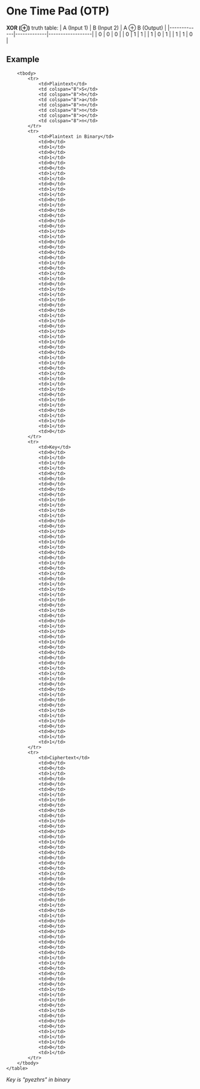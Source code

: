 # One Time Pad (OTP)

**XOR ($\oplus$)** truth table:
| A (Input 1) | B (Input 2) | A $\oplus$ B (Output) |
|-------------|-------------|------------------|
| 0           | 0           | 0                |
| 0           | 1           | 1                |
| 1           | 0           | 1                |
| 1           | 1           | 0                |

## Example

<div style={{ textAlign: 'center' }}>
    <table>
        
        <tbody>
            <tr>
                <td>Plaintext</td>
                <td colspan="8">S</td>
                <td colspan="8">h</td>
                <td colspan="8">a</td>
                <td colspan="8">n</td>
                <td colspan="8">n</td>
                <td colspan="8">o</td>
                <td colspan="8">n</td>
            </tr>
            <tr>
                <td>Plaintext in Binary</td>
                <td>0</td>
                <td>1</td>
                <td>0</td>
                <td>1</td>
                <td>0</td>
                <td>0</td>
                <td>1</td>
                <td>1</td>
                <td>0</td>
                <td>1</td>
                <td>1</td>
                <td>0</td>
                <td>1</td>
                <td>0</td>
                <td>0</td>
                <td>0</td>
                <td>0</td>
                <td>1</td>
                <td>1</td>
                <td>0</td>
                <td>0</td>
                <td>0</td>
                <td>0</td>
                <td>1</td>
                <td>0</td>
                <td>1</td>
                <td>1</td>
                <td>0</td>
                <td>1</td>
                <td>1</td>
                <td>1</td>
                <td>0</td>
                <td>0</td>
                <td>1</td>
                <td>1</td>
                <td>0</td>
                <td>1</td>
                <td>1</td>
                <td>1</td>
                <td>0</td>
                <td>0</td>
                <td>1</td>
                <td>1</td>
                <td>0</td>
                <td>1</td>
                <td>1</td>
                <td>1</td>
                <td>1</td>
                <td>0</td>
                <td>1</td>
                <td>1</td>
                <td>0</td>
                <td>1</td>
                <td>1</td>
                <td>1</td>
                <td>0</td>
            </tr>
            <tr>
                <td>Key</td>
                <td>0</td>
                <td>1</td>
                <td>1</td>
                <td>1</td>
                <td>0</td>
                <td>0</td>
                <td>0</td>
                <td>0</td>
                <td>0</td>
                <td>1</td>
                <td>1</td>
                <td>1</td>
                <td>1</td>
                <td>0</td>
                <td>0</td>
                <td>1</td>
                <td>0</td>
                <td>1</td>
                <td>1</td>
                <td>0</td>
                <td>0</td>
                <td>1</td>
                <td>0</td>
                <td>1</td>
                <td>0</td>
                <td>1</td>
                <td>1</td>
                <td>1</td>
                <td>1</td>
                <td>0</td>
                <td>1</td>
                <td>0</td>
                <td>0</td>
                <td>1</td>
                <td>1</td>
                <td>0</td>
                <td>1</td>
                <td>0</td>
                <td>0</td>
                <td>0</td>
                <td>0</td>
                <td>1</td>
                <td>1</td>
                <td>1</td>
                <td>0</td>
                <td>0</td>
                <td>1</td>
                <td>0</td>
                <td>0</td>
                <td>1</td>
                <td>1</td>
                <td>1</td>
                <td>0</td>
                <td>0</td>
                <td>1</td>
                <td>1</td>
            </tr>
            <tr>
                <td>Ciphertext</td>
                <td>0</td>
                <td>0</td>
                <td>1</td>
                <td>0</td>
                <td>0</td>
                <td>0</td>
                <td>1</td>
                <td>1</td>
                <td>0</td>
                <td>0</td>
                <td>0</td>
                <td>1</td>
                <td>0</td>
                <td>0</td>
                <td>0</td>
                <td>1</td>
                <td>0</td>
                <td>0</td>
                <td>0</td>
                <td>0</td>
                <td>0</td>
                <td>1</td>
                <td>0</td>
                <td>0</td>
                <td>0</td>
                <td>0</td>
                <td>0</td>
                <td>1</td>
                <td>0</td>
                <td>1</td>
                <td>0</td>
                <td>0</td>
                <td>0</td>
                <td>0</td>
                <td>0</td>
                <td>0</td>
                <td>0</td>
                <td>1</td>
                <td>1</td>
                <td>0</td>
                <td>0</td>
                <td>0</td>
                <td>0</td>
                <td>1</td>
                <td>1</td>
                <td>1</td>
                <td>0</td>
                <td>1</td>
                <td>0</td>
                <td>0</td>
                <td>0</td>
                <td>1</td>
                <td>1</td>
                <td>1</td>
                <td>0</td>
                <td>1</td>
            </tr>
        </tbody>
    </table>
</div>

*Key is "pyezhrs" in binary*